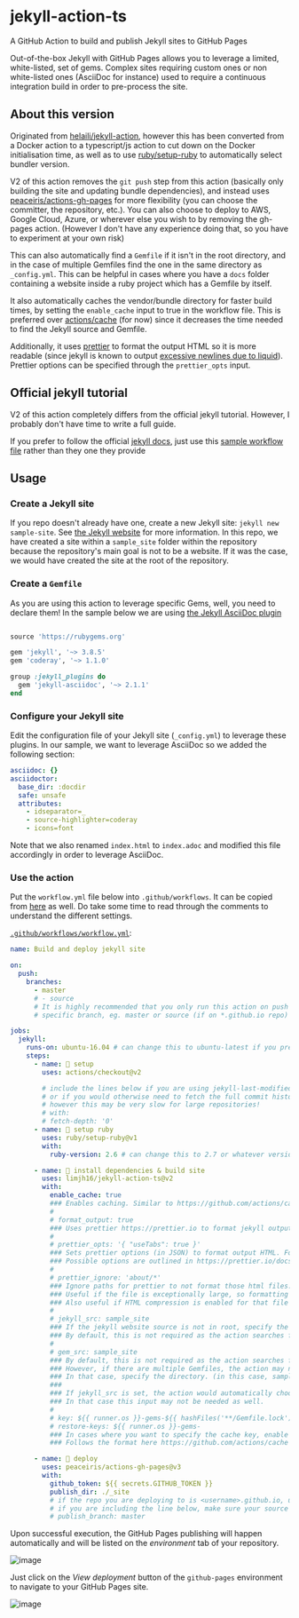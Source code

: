 # jekyll-action-ts

A GitHub Action to build and publish Jekyll sites to GitHub Pages

Out-of-the-box Jekyll with GitHub Pages allows you to leverage a limited, white-listed, set of gems. Complex sites requiring custom ones or non white-listed ones (AsciiDoc for instance) used to require a continuous integration build in order to pre-process the site.

## About this version

Originated from [helaili/jekyll-action](https://github.com/helaili/jekyll-action), however this has been converted from a Docker action to a typescript/js action to cut down on the Docker initialisation time, as well as to use [ruby/setup-ruby](https://github.com/ruby/setup-ruby) to automatically select bundler version.

V2 of this action removes the `git push` step from this action (basically only building the site and updating bundle dependencies), and instead uses [peaceiris/actions-gh-pages](https://github.com/peaceiris/actions-gh-pages) for more flexibility (you can choose the committer, the repository, etc.). You can also choose to deploy to AWS, Google Cloud, Azure, or wherever else you wish to by removing the gh-pages action. (However I don't have any experience doing that, so you have to experiment at your own risk)

This can also automatically find a `Gemfile` if it isn't in the root directory, and in the case of multiple Gemfiles find the one in the same directory as `_config.yml`. This can be helpful in cases where you have a `docs` folder containing a website inside a ruby project which has a Gemfile by itself.

It also automatically caches the vendor/bundle directory for faster build times, by setting the `enable_cache` input to true in the workflow file. This is preferred over [actions/cache](https://github.com/actions/cache) (for now) since it decreases the time needed to find the Jekyll source and Gemfile.

Additionally, it uses [prettier](prettier.io/) to format the output HTML so it is more readable (since jekyll is known to output [excessive newlines due to liquid](https://github.com/jekyll/jekyll-help/issues/193)). Prettier options can be specified through the `prettier_opts` input.

## Official jekyll tutorial

V2 of this action completely differs from the official jekyll tutorial. However, I probably don't have time to write a full guide.

If you prefer to follow the official [jekyll docs](https://jekyllrb.com/docs/continuous-integration/github-actions/), just use this [sample workflow file](#use-the-action) rather than they one they provide

## Usage

### Create a Jekyll site

If you repo doesn't already have one, create a new Jekyll site: `jekyll new sample-site`. See [the Jekyll website](https://jekyllrb.com/) for more information. In this repo, we have created a site within a `sample_site` folder within the repository because the repository's main goal is not to be a website. If it was the case, we would have created the site at the root of the repository.

### Create a `Gemfile`

As you are using this action to leverage specific Gems, well, you need to declare them! In the sample below we are using [the Jekyll AsciiDoc plugin](https://github.com/asciidoctor/jekyll-asciidoc)

```Ruby

source 'https://rubygems.org'

gem 'jekyll', '~> 3.8.5'
gem 'coderay', '~> 1.1.0'

group :jekyll_plugins do
  gem 'jekyll-asciidoc', '~> 2.1.1'
end

```

### Configure your Jekyll site

Edit the configuration file of your Jekyll site (`_config.yml`) to leverage these plugins. In our sample, we want to leverage AsciiDoc so we added the following section:

```yaml
asciidoc: {}
asciidoctor:
  base_dir: :docdir
  safe: unsafe
  attributes:
    - idseparator=_
    - source-highlighter=coderay
    - icons=font
```

Note that we also renamed `index.html` to `index.adoc` and modified this file accordingly in order to leverage AsciiDoc.

### Use the action

Put the `workflow.yml` file below into `.github/workflows`. It can be copied from [here](https://github.com/limjh16/jekyll-action-ts/blob/master/.github/workflows/workflow.yml) as well. Do take some time to read through the comments to understand the different settings.

[`.github/workflows/workflow.yml`](https://github.com/limjh16/jekyll-action-ts/blob/master/.github/workflows/workflow.yml):

```yaml
name: Build and deploy jekyll site

on:
  push:
    branches:
      - master
      # - source
      # It is highly recommended that you only run this action on push to a
      # specific branch, eg. master or source (if on *.github.io repo)

jobs:
  jekyll:
    runs-on: ubuntu-16.04 # can change this to ubuntu-latest if you prefer
    steps:
      - name: 📂 setup
        uses: actions/checkout@v2

        # include the lines below if you are using jekyll-last-modified-at
        # or if you would otherwise need to fetch the full commit history
        # however this may be very slow for large repositories!
        # with:
        # fetch-depth: '0'
      - name: 💎 setup ruby
        uses: ruby/setup-ruby@v1
        with:
          ruby-version: 2.6 # can change this to 2.7 or whatever version you prefer

      - name: 🔨 install dependencies & build site
        uses: limjh16/jekyll-action-ts@v2
        with:
          enable_cache: true
          ### Enables caching. Similar to https://github.com/actions/cache.
          #
          # format_output: true
          ### Uses prettier https://prettier.io to format jekyll output HTML.
          #
          # prettier_opts: '{ "useTabs": true }'
          ### Sets prettier options (in JSON) to format output HTML. For example, output tabs over spaces.
          ### Possible options are outlined in https://prettier.io/docs/en/options.html
          #
          # prettier_ignore: 'about/*'
          ### Ignore paths for prettier to not format those html files.
          ### Useful if the file is exceptionally large, so formatting it takes a while.
          ### Also useful if HTML compression is enabled for that file / formatting messes it up.
          #
          # jekyll_src: sample_site
          ### If the jekyll website source is not in root, specify the directory. (in this case, sample_site)
          ### By default, this is not required as the action searches for a _config.yml automatically.
          #
          # gem_src: sample_site
          ### By default, this is not required as the action searches for a _config.yml automatically.
          ### However, if there are multiple Gemfiles, the action may not be able to determine which to use.
          ### In that case, specify the directory. (in this case, sample_site)
          ###
          ### If jekyll_src is set, the action would automatically choose the Gemfile in jekyll_src.
          ### In that case this input may not be needed as well.
          #
          # key: ${{ runner.os }}-gems-${{ hashFiles('**/Gemfile.lock') }}
          # restore-keys: ${{ runner.os }}-gems-
          ### In cases where you want to specify the cache key, enable the above 2 inputs
          ### Follows the format here https://github.com/actions/cache

      - name: 🚀 deploy
        uses: peaceiris/actions-gh-pages@v3
        with:
          github_token: ${{ secrets.GITHUB_TOKEN }}
          publish_dir: ./_site
          # if the repo you are deploying to is <username>.github.io, uncomment the line below.
          # if you are including the line below, make sure your source files are NOT in the master branch:
          # publish_branch: master
```

Upon successful execution, the GitHub Pages publishing will happen automatically and will be listed on the _*environment*_ tab of your repository.

![image](https://user-images.githubusercontent.com/2787414/51083469-31e29700-171b-11e9-8f10-8c02dd485f83.png)

Just click on the _*View deployment*_ button of the `github-pages` environment to navigate to your GitHub Pages site.

![image](https://user-images.githubusercontent.com/2787414/51083411-188d1b00-171a-11e9-9a25-f8b06f33053e.png)
